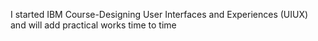 I started IBM Course-Designing User Interfaces and Experiences (UIUX) and will add practical works time to time
